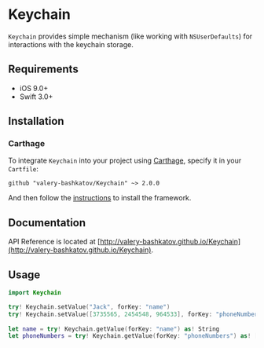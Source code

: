 # Keychain
`Keychain` provides simple mechanism (like working with `NSUserDefaults`) for interactions with the keychain storage.

## Requirements
- iOS 9.0+
- Swift 3.0+

## Installation
### Carthage
To integrate `Keychain` into your project using [Carthage](https://github.com/Carthage/Carthage), specify it in your `Cartfile`:

```
github "valery-bashkatov/Keychain" ~> 2.0.0
```

And then follow the [instructions](https://github.com/Carthage/Carthage#if-youre-building-for-ios-tvos-or-watchos) to install the framework.

## Documentation
API Reference is located at [http://valery-bashkatov.github.io/Keychain](http://valery-bashkatov.github.io/Keychain).

## Usage
```swift
import Keychain

try! Keychain.setValue("Jack", forKey: "name")
try! Keychain.setValue([3735565, 2454548, 964533], forKey: "phoneNumbers")
        
let name = try! Keychain.getValue(forKey: "name") as! String
let phoneNumbers = try! Keychain.getValue(forKey: "phoneNumbers") as! [Int]
```